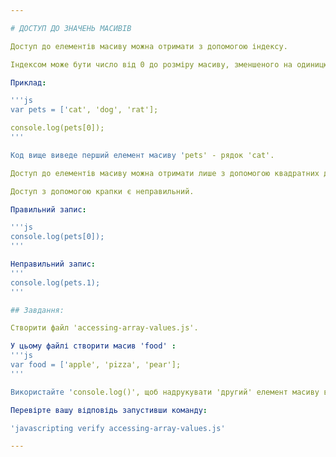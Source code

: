 ```yaml
---

# ДОСТУП ДО ЗНАЧЕНЬ МАСИВІВ

Доступ до елементів масиву можна отримати з допомогою індексу.

Індексом може бути число від 0 до розміру масиву, зменшеного на одиницю (n-1).

Приклад:

'''js
var pets = ['cat', 'dog', 'rat'];

console.log(pets[0]);
'''

Код вище виведе перший елемент масиву 'pets' - рядок 'cat'.

Доступ до елементів масиву можна отримати лише з допомогою квадратних дужок [].

Доступ з допомогою крапки є неправильний.

Правильний запис:

'''js
console.log(pets[0]);
'''

Неправильний запис:
'''
console.log(pets.1);
'''

## Завдання:

Створити файл 'accessing-array-values.js'.

У цьому файлі створити масив 'food' :
'''js
var food = ['apple', 'pizza', 'pear'];
'''

Використайте 'console.log()', щоб надрукувати 'другий' елемент масиву в терміналі.

Перевірте вашу відповідь запустивши команду:

'javascripting verify accessing-array-values.js'

---
```

